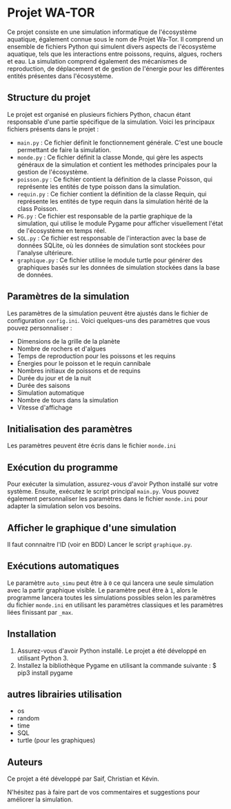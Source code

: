 # Projet WA-TOR

Ce projet consiste en une simulation informatique de l'écosystème aquatique, également connue sous le nom de Projet Wa-Tor. Il comprend un ensemble de fichiers Python qui simulent divers aspects de l'écosystème aquatique, tels que les interactions entre poissons, requins, algues, rochers et eau. La simulation comprend également des mécanismes de reproduction, de déplacement et de gestion de l'énergie pour les différentes entités présentes dans l'écosystème.

## Structure du projet

Le projet est organisé en plusieurs fichiers Python, chacun étant responsable d'une partie spécifique de la simulation. Voici les principaux fichiers présents dans le projet :

- `main.py` : Ce fichier définit le fonctionnement générale. C'est une boucle permettant de faire la simulation.
- `monde.py` : Ce fichier définit la classe Monde, qui gère les aspects généraux de la simulation et contient les méthodes principales pour la gestion de l'écosystème.
- `poisson.py` : Ce fichier contient la définition de la classe Poisson, qui représente les entités de type poisson dans la simulation.
- `requin.py` : Ce fichier contient la définition de la classe Requin, qui représente les entités de type requin dans la simulation hérité de la class Poisson.
- `PG.py` : Ce fichier est responsable de la partie graphique de la simulation, qui utilise le module Pygame pour afficher visuellement l'état de l'écosystème en temps réel.
- `SQL.py` : Ce fichier est responsable de l'interaction avec la base de données SQLite, où les données de simulation sont stockées pour l'analyse ultérieure.
- `graphique.py` : Ce fichier utilise le module turtle pour générer des graphiques basés sur les données de simulation stockées dans la base de données.


## Paramètres de la simulation

Les paramètres de la simulation peuvent être ajustés dans le fichier de configuration `config.ini`. Voici quelques-uns des paramètres que vous pouvez personnaliser :

- Dimensions de la grille de la planète
- Nombre de rochers et d'algues
- Temps de reproduction pour les poissons et les requins
- Énergies pour le poisson et le requin cannibale
- Nombres initiaux de poissons et de requins
- Durée du jour et de la nuit
- Durée des saisons
- Simulation automatique
- Nombre de tours dans la simulation
- Vitesse d'affichage

## Initialisation des paramètres

Les paramètres peuvent être écris dans le fichier `monde.ini`

## Exécution du programme

Pour exécuter la simulation, assurez-vous d'avoir Python installé sur votre système. Ensuite, exécutez le script principal `main.py`. Vous pouvez également personnaliser les paramètres dans le fichier `monde.ini` pour adapter la simulation selon vos besoins.

## Afficher le graphique d'une simulation

Il faut connnaitre l'ID (voir en BDD)
Lancer le script `graphique.py`.

## Exécutions automatiques

Le paramètre `auto_simu` peut être à `0` ce qui lancera une seule simulation avec la partir graphique visible.
Le paramètre peut être à `1`, alors le programme lancera toutes les simulations possibles selon les paramètres du fichier `monde.ini` en utilisant les paramètres classiques et les paramètres liées finissant par `_max`.

## Installation

1. Assurez-vous d'avoir Python installé. Le projet a été développé en utilisant Python 3.
2. Installez la bibliothèque Pygame en utilisant la commande suivante :
 $ pip3 install pygame

## autres librairies utilisation
- os
- random
- time
- SQL
- turtle (pour les graphiques)

## Auteurs

Ce projet a été développé par Saif, Christian et Kévin.

N'hésitez pas à faire part de vos commentaires et suggestions pour améliorer la simulation.